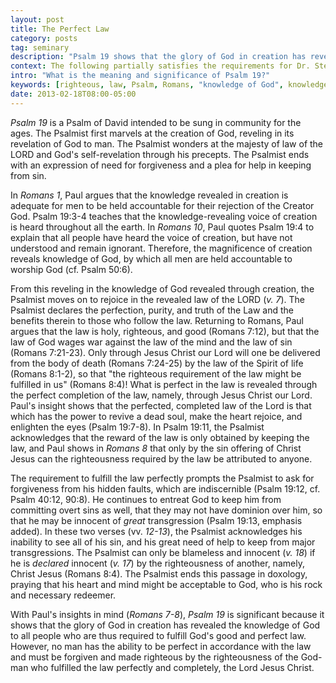 ```yaml
---
layout: post
title: The Perfect Law
category: posts
tag: seminary
description: "Psalm 19 shows that the glory of God in creation has revealed the knowledge of God to all people who are thus required to fulfill God's good and perfect law."
context: The following partially satisfies the requirements for Dr. Steven McKinion's Biblical Hermeneutics class at Southeastern Baptist Theological Seminary.
intro: "What is the meaning and significance of Psalm 19?"
keywords: [righteous, law, Psalm, Romans, "knowledge of God", knowledge]
date: 2013-02-18T08:00-05:00
---
```


<cite class="bibleref" title="Psalm 19">Psalm 19</cite> is a Psalm of David intended to be sung in community for the ages. The Psalmist first marvels at the creation of God, reveling in its revelation of God to man. The Psalmist wonders at the majesty of law of the LORD and God's self-revelation through his precepts. The Psalmist ends with an expression of need for forgiveness and a plea for help in keeping from sin.

In <cite class="bibleref" title="Romans 1">Romans 1</cite>, Paul argues that the knowledge revealed in creation is adequate for men to be held accountable for their rejection of the Creator God. Psalm 19:3-4 teaches that the knowledge-revealing voice of creation is heard throughout all the earth. In <cite class="bibleref" title="Romans 10">Romans 10</cite>, Paul quotes Psalm 19:4 to explain that all people have heard the voice of creation, but have not understood and remain ignorant. Therefore, the magnificence of creation reveals knowledge of God, by which all men are held accountable to worship God (cf. Psalm 50:6).

From this reveling in the knowledge of God revealed through creation, the Psalmist moves on to rejoice in the revealed law of the LORD (<cite class="bibleref" title="Psalm 19:7">v. 7</cite>). The Psalmist declares the perfection, purity, and truth of the Law and the benefits therein to those who follow the law. Returning to Romans, Paul argues that the law is holy, righteous, and good (Romans 7:12), but that the law of God wages war against the law of the mind and the law of sin (Romans 7:21-23). Only through Jesus Christ our Lord will one be delivered from the body of death (Romans 7:24-25) by the law of the Spirit of life (Romans 8:1-2), so that "the righteous requirement of the law might be fulfilled in us" (Romans 8:4)! What is perfect in the law is revealed through the perfect completion of the law, namely, through Jesus Christ our Lord. Paul's insight shows that the perfected, completed law of the Lord is that which has the power to revive a dead soul, make the heart rejoice, and enlighten the eyes (Psalm 19:7-8). In Psalm 19:11, the Psalmist acknowledges that the reward of the law is only obtained by keeping the law, and Paul shows in <cite class="bibleref" title="Romans 8">Romans 8</cite> that only by the sin offering of Christ Jesus can the righteousness required by the law be attributed to anyone.

The requirement to fulfill the law perfectly prompts the Psalmist to ask for forgiveness from his hidden faults, which are indiscernible (Psalm 19:12, cf. Psalm 40:12, 90:8). He continues to entreat God to keep him from committing overt sins as well, that they may not have dominion over him, so that he may be innocent of *great* transgression (Psalm 19:13, emphasis added). In these two verses (vv. <cite class="bibleref" title="Psalm 19:12-13">12-13</cite>), the Psalmist acknowledges his inability to see all of his sin, and his great need of help to keep from major transgressions. The Psalmist can only be blameless and innocent (<cite class="bibleref" title="Psalm 19:18">v. 18</cite>) if he is *declared* innocent (<cite class="bibleref" title="Psalm 19:17">v. 17</cite>) by the righteousness of another, namely, Christ Jesus (Romans 8:4). The Psalmist ends this passage in doxology, praying that his heart and mind might be acceptable to God, who is his rock and necessary redeemer.

With Paul's insights in mind (<cite class="bibleref" title="Romans 7-8">Romans 7-8</cite>), <cite class="bibleref" title="Psalm 19">Psalm 19</cite> is significant because it shows that the glory of God in creation has revealed the knowledge of God to all people who are thus required to fulfill God's good and perfect law. However, no man has the ability to be perfect in accordance with the law and must be forgiven and made righteous by the righteousness of the God-man who fulfilled the law perfectly and completely, the Lord Jesus Christ.
